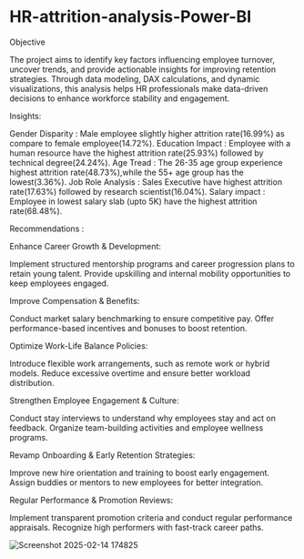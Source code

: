 # HR-attrition-analysis-Power-BI

Objective 

The project aims to identify key factors influencing employee turnover, uncover trends, and provide actionable insights for improving retention strategies. Through data modeling, DAX calculations, and dynamic visualizations, this analysis helps HR professionals make data-driven decisions to enhance workforce stability and engagement.

Insights:

Gender Disparity : Male employee slightly higher attrition rate(16.99%) as compare to female employee(14.72%).
Education Impact : Employee with a human resource have the highest attrition rate(25.93%) followed by technical degree(24.24%).
Age Tread : The 26-35 age group experience highest attrition rate(48.73%),while the 55+ age group has the lowest(3.36%). 
Job Role Analysis : Sales Executive have highest attrition rate(17.63%) followed by research scientist(16.04%).
Salary impact : Employee in lowest salary slab (upto 5K) have the highest attrition rate(68.48%). 

Recommendations : 

Enhance Career Growth & Development:

Implement structured mentorship programs and career progression plans to retain young talent.
Provide upskilling and internal mobility opportunities to keep employees engaged.

Improve Compensation & Benefits:

Conduct market salary benchmarking to ensure competitive pay.
Offer performance-based incentives and bonuses to boost retention.

Optimize Work-Life Balance Policies:

Introduce flexible work arrangements, such as remote work or hybrid models.
Reduce excessive overtime and ensure better workload distribution.

Strengthen Employee Engagement & Culture:

Conduct stay interviews to understand why employees stay and act on feedback.
Organize team-building activities and employee wellness programs.

Revamp Onboarding & Early Retention Strategies:

Improve new hire orientation and training to boost early engagement.
Assign buddies or mentors to new employees for better integration.

Regular Performance & Promotion Reviews:

Implement transparent promotion criteria and conduct regular performance appraisals.
Recognize high performers with fast-track career paths.


![Screenshot 2025-02-14 174825](https://github.com/user-attachments/assets/08235d1d-7a23-474b-beca-b4d98ec01050)


